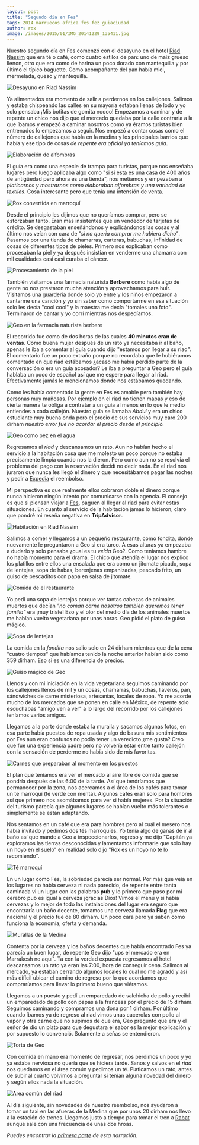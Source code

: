 ```yaml
---
layout: post
title: "Segundo día en Fes"
tags: 2014 marruecos africa fes fez guiaciudad
author: rox
image: /images/2015/01/IMG_20141229_135411.jpg
---
```

Nuestro segundo día en Fes comenzó con el desayuno en el hotel [Riad Nassim](/riad-nassim) que era té o café, como cuatro estilos de pan: uno de maíz grueso llenon, otro que era como de harina un poco dorado con mantequilla  y por último el típico baguette. Como acompañante del pan había miel, mermelada, queso y mantequilla.

![Desayuno en Riad Nassim](/images/2015/01/IMG_20141229_092039.jpg)

Ya alimentados era momento de salir a perdernos en los callejones. Salimos y estaba chispeando las calles en su mayoría estaban llenas de lodo y yo solo pensaba ¡Mis botitas de gomita noooo! Empezamos a caminar y de repente un chico nos dijo que el mercado quedaba por la calle contraria a la que íbamos y empezó a caminar nosotros como ya éramos turistas bien entrenados lo empezamos a seguir. Nos empezó a contar cosas como el número de callejones que había en la medina y los principales barrios que había y ese tipo de cosas *de repente era oficial ya teníamos guía*. 

![Elaboración de alfombras](/images/2015/01/IMG_20141229_104547.jpg)

El guía era como una especie de trampa para turistas, porque nos enseñaba lugares pero luego aplicaba algo como "si si esta es una casa de 400 años de antigüedad pero ahora es una tienda", nos metíamos y empezaban a *platicarnos y mostrarnos como elaboraban alfombras y una variedad de textiles*. Cosa interesante pero que tenía una intensión de venta.

![Rox convertida en marroquí](/images/2015/01/IMG-20141229-WA0000.jpg)

Desde el principio les dijimos que no queríamos comprar, pero se esforzaban tanto. Eran mas insistentes que un vendedor de tarjetas de crédito. Se desgastaban enseñándonos y explicándonos las cosas y al último nos veían con cara de *"si no quería comprar me hubiera dicho"*. Pasamos por una tienda de chamarras, carteras, babuchas, infinidad de cosas de diferentes tipos de pieles. Primero nos explicaban como procesaban la piel y ya después insistían en venderme una chamarra con mil cualidades casi casi curaba el cáncer.

![Procesamiento de la piel](/images/2015/01/IMG_20141229_101612.jpg)

También visitamos una farmacia naturista **Berbere** como había algo de gente no nos prestaron mucha atención y aprovechamos para huir. Visitamos una guardería donde solo yo entre y los niños empezaron a cantarme una canción y yo sin saber como comportarme en esa situación solo les decía "cool cool" y la maestra me decía "tomales una foto". Terminaron de cantar y yo corrí mientras nos despedíamos.

![Geo en la farmacia naturista berbere](/images/2015/01/IMG_20141229_115646.jpg)

El recorrido fue como de dos horas de las cuales **40 minutos eran de ventas**. Como buena mujer después de un rato ya necesitaba ir al baño, apenas le iba a comentar al guía cuando dijo "estamos por llegar a su riad". El comentario fue un poco extraño porque no recordaba que le hubiéramos comentado en que riad estábamos ¿acaso me había perdido parte de la conversación o era un guía acosador? Le iba a preguntar a Geo pero el guía hablaba un poco de español así que me espere para llegar al riad. Efectivamente jamás le mencionamos donde nos estábamos quedando. 

Como les había comentado la gente en Fes es amable pero también hay personas muy mañosas. Por ejemplo en el riad no tienen mapas y eso de cierta manera te obliga a contratar a un guía al menos en lo que le medio entiendes a cada callejón. Nuestro guía se llamaba *Abdul* y era un chico estudiante muy buena onda pero el precio de sus servicios muy caro 200 dirham *nuestro error fue no acordar el precio desde el principio.*

![Geo como pez en el agua](/images/2015/01/IMG_20141229_104810-1.jpg)

Regresamos al *riad* y descansamos un rato. Aun no habían hecho el servicio a la habitación cosa que me molesto un poco porque no estaba precisamente limpia cuando nos la dieron. Pero como aun no se resolvía el problema del pago con la reservación decidí no decir nada. En el riad nos juraron que nunca les llegó el dinero y que necesitábamos pagar las noches y pedir a [Expedia](/expedia) el reembolso. 

Mi perspectiva es que realmente ellos cobraron doble el dinero porque nunca hicieron ningún intento por comunicarse con la agencia. El consejo es que si piensan viajar a [Fes](/tag/fes), paguen al llegar al riad para evitar estas situaciones. En cuanto al servicio de la habitación jamás lo hicieron, claro que pondré mi reseña negativa en **TripAdvisor**.

![Habitación en Riad Nassim](/images/2015/01/IMG_20141229_211444.jpg)

Salimos a comer y llegamos a un pequeño restaurante, como fondita, donde nuevamente le preguntaron a Geo si era turco. A esas alturas ya empezaba a dudarlo y solo pensaba ¿cual es tu *velda* Geo?. Como teníamos hambre no había momento para el drama. El chico que atendía el lugar nos explico los platillos entre ellos una ensalada que era como un jitomate picado, sopa de lentejas, sopa de habas, berenjenas empanizadas, pescado frito, un guiso de pescaditos con papa en salsa de jitomate.

![Comida de el restaurante](/images/2015/01/IMG_20141229_132428.jpg)

Yo pedí una sopa de lentejas porque ver tantas cabezas de animales muertos que decían *"no coman carne nosotros también queremos tener familia"* era ¡muy triste! Eso y el olor del medio día de los animales muertos me habían vuelto vegetariana por unas horas. Geo pidió el plato de guiso mágico.

![Sopa de lentejas](/images/2015/01/IMG_20141229_130952.jpg)

La comida en la *fondita* nos salio solo en 24 dirham mientras que de la cena "cuatro tiempos" que habíamos tenido la noche anterior habían sido como 359 dirham. Eso si es una diferencia de precios.

![Guiso mágico de Geo](/images/2015/01/IMG_20141229_130956.jpg)

Llenos y con mi iniciación en la vida vegetariana seguimos caminando por los callejones llenos de mil y un cosas, chamarras, babuchas, llaveros, pan, sándwiches de carne misteriosa, artesanías, locales de ropa. Yo me acorde mucho de los mercados que se ponen en calle en México, de repente solo escuchabas "amigo ven a ver" a lo largo del recorrido por los callejones teníamos varios amigos. 

Llegamos a la parte donde estaba la muralla y sacamos algunas fotos, en esa parte había puestos de ropa usada y algo de basura mis sentimientos por Fes aun eran confusos no podía tener un veredicto ¿me gusta? Creo que fue una experiencia padre pero no volvería estar entre tanto callejón con la sensación de perderme no había sido de mis favoritas. 

![Carnes que preparaban al momento en los puestos](/images/2015/01/IMG_20141229_132348.jpg)

El plan que teníamos era ver el mercado al aire libre de comida que se pondría después de las 6:00 de la tarde. Así que tendríamos que permanecer por la zona, nos acercamos a el área de los cafés para tomar un te marroquí (té verde con menta). Algunos cafés eran solo para hombres así que primero nos asomábamos para ver si había mujeres. Por la situación del turismo parecía que algunos lugares se habían vuelto más tolerantes o simplemente se están adaptando. 

Nos sentamos en un café que era para hombres pero al cuál el mesero nos había invitado y pedimos dos tés marroquíes. Yo tenía algo de ganas de ir al baño así que mande a Geo a inspeccionarlos, regreso y me dijo "Capitán ya exploramos las tierras desconocidas y lamentamos informarle que solo hay un hoyo en el suelo" en realidad solo dijo "Rox es un hoyo no te lo recomiendo".

![Té marroquí](/images/2015/01/IMG_20141229_144932.jpg)

En un lugar como Fes, la sobriedad parecía ser normal. Por más que veía en los lugares no había cerveza ni nada parecido, de repente entre tanta caminada vi un lugar con las palabras **pub** y lo primero que paso por mi cerebro pub es igual a cerveza ¡gracias Dios! Vimos el menú y si había cervezas y lo mejor de todo las instalaciones del lugar era seguro que encontraría un baño decente, tomamos una cerveza llamada **Flag** que era nacional y el precio fue de 80 dirham. Un poco cara pero ya saben como funciona la economía, oferta y demanda.

![Murallas de la Medina](/images/2015/04/2014-12-29-15-53-44.jpg)

Contenta por la cerveza y los baños decentes que había encontrado Fes ya parecía un buen lugar, de repente Geo dijo "ups el mercado era en Marrakesh no aquí". Ta con la verdad expuesta regresamos al hotel descansamos un rato ya eran las 7:00, hora de conseguir cena. Salimos al mercado, ya estaban cerrando algunos locales lo cual no me agradó y así más difícil ubicar el camino de regreso por lo que acordamos que compraríamos para llevar lo primero bueno que viéramos. 

Llegamos a un puesto y pedí un emparedado de salchicha de pollo y recibí un emparedado de pollo con papas a la francesa por el precio de 15 dirham. Seguimos caminando y compramos una dona por 1 dirham. Por último cuando íbamos ya de regreso al riad vimos unas cacerolas con pollo al vapor y otra carne que no supimos de que era, Geo preguntó que era y el señor de dio un plato para que degustara el sabor es la mejor explicación y por supuesto lo convenció. Solamente a señas se entendieron.

![Torta de Geo](/images/2015/01/IMG-20150101-WA0001.jpg)

Con comida en mano era momento de regresar, nos perdimos un poco y yo ya estaba nerviosa no quería que se hiciera tarde. Sanos y salvos en el *riad* nos quedamos en el área común y pedimos un té. Platicamos un rato, antes de subir al cuarto volvimos a preguntar si tenían alguna novedad del dinero y según ellos nada la situación.

![Area común del riad](/images/2015/01/IMG_20141229_185807.jpg)

Al día siguiente, sin novedades de nuestro reembolso, nos ayudaron a tomar un taxi en las afueras de la Medina que por unos 20 dirham nos llevo a la estación de trenes. Llegamos justo a tiempo para tomar el tren a [Rabat](/tag/rabat) aunque sale con una frecuencia de unas dos hroas.

*Puedes encontrar la [primera parte](/llegada-a-fes/) de esta narración.*